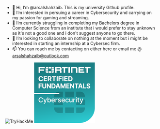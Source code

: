 - 👋 Hi, I’m @arsalshahzaib. This is my university Github profile.
- 👀 I’m interested in persuing a career in Cybersecurity and carrying on my passion for gaming and streaming.
- 🌱 I’m currently struggling in completing my Bachelors degree in Computer Science from an institute that i would prefer to stay unknown as it's not a good one and i don't suggest anyone to go there.
- 💞️ I’m looking to collaborate on nothing at the moment but i might be interested in starting an internship at a Cybersec firm.
- 📫 You can reach me by contacting on either here or email me @ arsalshahzaib@outlook.com

<img src="https://tryhackme-badges.s3.amazonaws.com/thesam3guy.png" alt="TryHackMe">
<img src="/imgs/fortinet-certified-fundamentals-cybersecurity.png" alt="Fortinet Certified Fundamentals Cybersecurity">


<!---
arsalshahzaib/arsalshahzaib is a ✨ special ✨ repository because its `README.md` (this file) appears on your GitHub profile.
You can click the Preview link to take a look at your changes.
--->
